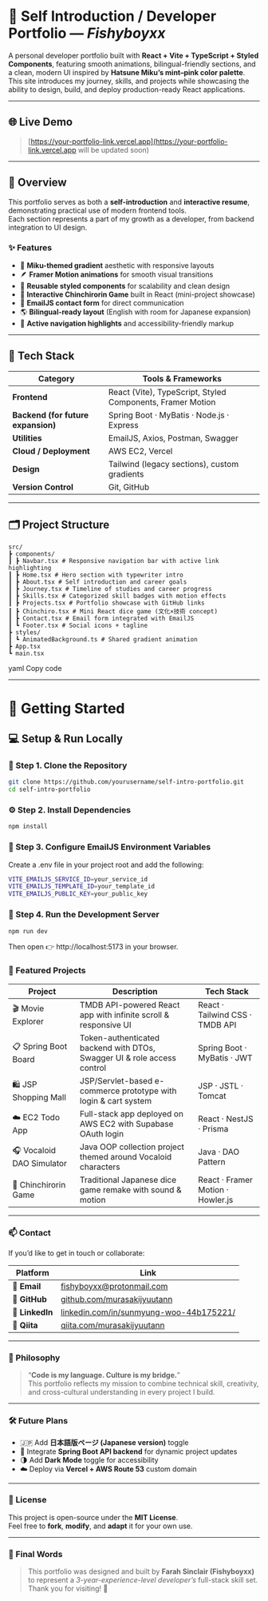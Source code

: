 # 🌸 Self Introduction / Developer Portfolio — *Fishyboyxx*

A personal developer portfolio built with **React + Vite + TypeScript + Styled Components**, featuring smooth animations, bilingual-friendly sections, and a clean, modern UI inspired by **Hatsune Miku’s mint–pink color palette**.  
This site introduces my journey, skills, and projects while showcasing the ability to design, build, and deploy production-ready React applications.

---

## 🌐 Live Demo
> [https://your-portfolio-link.vercel.app](https://your-portfolio-link.vercel.app will be updated soon)

---

## 🧭 Overview

This portfolio serves as both a **self-introduction** and **interactive resume**, demonstrating practical use of modern frontend tools.  
Each section represents a part of my growth as a developer, from backend integration to UI design.

### ✨ Features
- 🎨 **Miku-themed gradient** aesthetic with responsive layouts  
- 🪶 **Framer Motion animations** for smooth visual transitions  
- 🧠 **Reusable styled components** for scalability and clean design  
- 🧩 **Interactive Chinchirorin Game** built in React (mini-project showcase)  
- 💬 **EmailJS contact form** for direct communication  
- 🌎 **Bilingual-ready layout** (English with room for Japanese expansion)  
- 🔗 **Active navigation highlights** and accessibility-friendly markup

---

## 🧱 Tech Stack

| Category | Tools & Frameworks |
|-----------|--------------------|
| **Frontend** | React (Vite), TypeScript, Styled Components, Framer Motion |
| **Backend (for future expansion)** | Spring Boot · MyBatis · Node.js · Express |
| **Utilities** | EmailJS, Axios, Postman, Swagger |
| **Cloud / Deployment** | AWS EC2, Vercel |
| **Design** | Tailwind (legacy sections), custom gradients |
| **Version Control** | Git, GitHub |

---

## 🗂️ Project Structure

```
src/
┣ components/
┃ ┣ Navbar.tsx # Responsive navigation bar with active link highlighting
┃ ┣ Home.tsx # Hero section with typewriter intro
┃ ┣ About.tsx # Self introduction and career goals
┃ ┣ Journey.tsx # Timeline of studies and career progress
┃ ┣ Skills.tsx # Categorized skill badges with motion effects
┃ ┣ Projects.tsx # Portfolio showcase with GitHub links
┃ ┣ Chinchiro.tsx # Mini React dice game (文化×技術 concept)
┃ ┣ Contact.tsx # Email form integrated with EmailJS
┃ ┗ Footer.tsx # Social icons + tagline
┣ styles/
┃ ┗ AnimatedBackground.ts # Shared gradient animation
┣ App.tsx
┗ main.tsx
```


yaml
Copy code

---

# 🚀 Getting Started

## 💻 Setup & Run Locally

### 🧩 Step 1. Clone the Repository

```bash
git clone https://github.com/yourusername/self-intro-portfolio.git
cd self-intro-portfolio
```

### ⚙️ Step 2. Install Dependencies

```bash
npm install
```

### 🔐 Step 3. Configure EmailJS Environment Variables

Create a .env file in your project root and add the following:

```bash
VITE_EMAILJS_SERVICE_ID=your_service_id
VITE_EMAILJS_TEMPLATE_ID=your_template_id
VITE_EMAILJS_PUBLIC_KEY=your_public_key
```

### 🚀 Step 4. Run the Development Server
```bash
npm run dev
```

Then open 👉 http://localhost:5173
 in your browser.

### 💼 Featured Projects

| Project | Description | Tech Stack |
|----------|--------------|------------|
| 🎬 Movie Explorer | TMDB API-powered React app with infinite scroll & responsive UI | React · Tailwind CSS · TMDB API |
| 📋 Spring Boot Board | Token-authenticated backend with DTOs, Swagger UI & role access control | Spring Boot · MyBatis · JWT |
| 🛍 JSP Shopping Mall | JSP/Servlet-based e-commerce prototype with login & cart system | JSP · JSTL · Tomcat |
| ☁️ EC2 Todo App | Full-stack app deployed on AWS EC2 with Supabase OAuth login | React · NestJS · Prisma |
| 🎧 Vocaloid DAO Simulator | Java OOP collection project themed around Vocaloid characters | Java · DAO Pattern |
| 🎲 Chinchirorin Game | Traditional Japanese dice game remake with sound & motion | React · Framer Motion · Howler.js |


---

### 📫 Contact

If you’d like to get in touch or collaborate:

| Platform | Link |
|-----------|------|
| 💌 **Email** | [fishyboyxx@protonmail.com](mailto:fishyboyxx@protonmail.com) |
| 🐙 **GitHub** | [github.com/murasakijyuutann](https://github.com/murasakijyuutann) |
| 💼 **LinkedIn** | [linkedin.com/in/sunmyung-woo-44b175221/](https://www.linkedin.com/in/sunmyung-woo-44b175221/e) |
| 🧠 **Qiita** | [qiita.com/murasakijyuutann](https://qiita.com/murasakijyuutann) |

---

### 🧩 Philosophy

> “**Code is my language. Culture is my bridge.**”  
> This portfolio reflects my mission to combine technical skill, creativity,  
> and cross-cultural understanding in every project I build.

---

### 🛠️ Future Plans

- 🇯🇵 Add **日本語版ページ (Japanese version)** toggle  
- 🔗 Integrate **Spring Boot API backend** for dynamic project updates  
- 🌗 Add **Dark Mode** toggle for accessibility  
- ☁️ Deploy via **Vercel + AWS Route 53** custom domain  

---

### 🧾 License

This project is open-source under the **MIT License**.  
Feel free to **fork**, **modify**, and **adapt** it for your own use.

---

### 💬 Final Words

> This portfolio was designed and built by **Farah Sinclair (Fishyboyxx)**  
> to represent a *3-year-experience-level developer’s* full-stack skill set.  
> Thank you for visiting! 🌸

